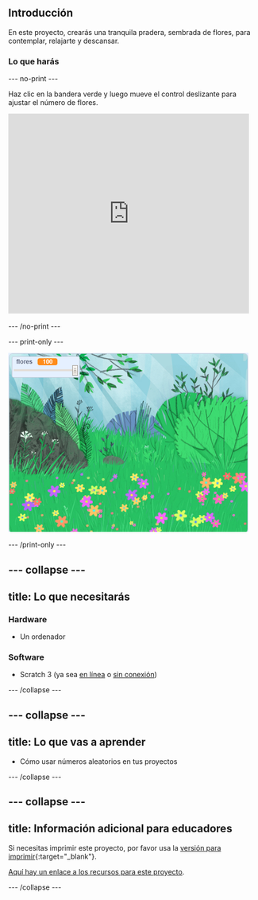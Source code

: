 ## Introducción

En este proyecto, crearás una tranquila pradera, sembrada de flores, para contemplar, relajarte y descansar.

### Lo que harás

--- no-print ---

Haz clic en la bandera verde y luego mueve el control deslizante para ajustar el número de flores.

<div>
<iframe src="https://scratch.mit.edu/projects/394001167/embed" allowtransparency="true" width="485" height="402" frameborder="0" scrolling="no" allowfullscreen></iframe>
</div>

--- /no-print ---

--- print-only ---

![Proyecto terminado](images/banner.png)

--- /print-only ---

--- collapse ---
---
title: Lo que necesitarás
---

### Hardware

- Un ordenador

### Software

+ Scratch 3 (ya sea [en línea](https://rpf.io/scratchon) o [sin conexión](https://rpf.io/scratchoff))

--- /collapse ---

--- collapse ---
---
title: Lo que vas a aprender
---

- Cómo usar números aleatorios en tus proyectos

--- /collapse ---

--- collapse ---
---
title: Información adicional para educadores
---

Si necesitas imprimir este proyecto, por favor usa la [versión para imprimir](https://projects.raspberrypi.org/es-ES/projects/mindful-meadow/print){:target="_blank"}.

[Aquí hay un enlace a los recursos para este proyecto](https://rpf.io/p/es-ES/mindful-meadow-get).

--- /collapse ---
